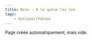 ```yaml
---
title: Bezu - A la queue leu leu
tags:
    - musique/chanson
---
```


Page créée automatiquement, mais vide.
